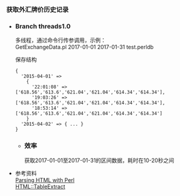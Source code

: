 ### 获取外汇牌价历史记录  

* ### Branch threads1.0  
  多线程，通过命令行传参调用，示例：  
  GetExchangeData.pl 2017-01-01 2017-01-31 test.perldb  

  保存结构  
  ```
  {
    '2015-04-01' => 
      {
        '22:01:08' => ['618.56','613.6','621.04','621.04','614.34','614.34'],
        '19:03:26' => ['618.56','613.6','621.04','621.04','614.34','614.34'],
        '18:53:14' => ['618.56','613.6','621.04','621.04','614.34','614.34']
      }
    '2015-04-02' => { ... }
  }
  ```

  * ### 效率  
    获取2017-01-01至2017-01-31的区间数据，耗时在10-20秒之间  

* 参考资料  
  [Parsing HTML with Perl](http://radar.oreilly.com/2014/02/parsing-html-with-perl-2.html)  
  [HTML::TableExtract](https://metacpan.org/pod/HTML::TableExtract)
